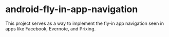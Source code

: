 android-fly-in-app-navigation
=============================

This project serves as a way to implement the fly-in app navigation seen in apps like Facebook, Evernote, and Prixing.